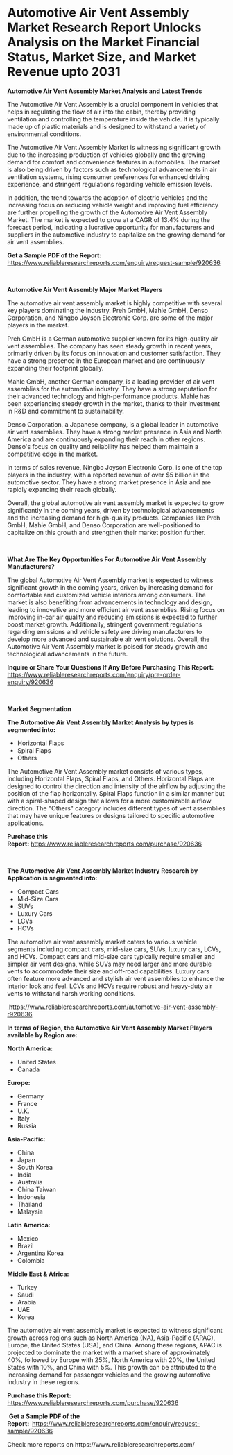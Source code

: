 <p><h1>Automotive Air Vent Assembly Market Research Report Unlocks Analysis on the Market Financial Status, Market Size, and Market Revenue upto 2031</h1></p><p><strong>Automotive Air Vent Assembly Market Analysis and Latest Trends</strong></p>
<p><p>The Automotive Air Vent Assembly is a crucial component in vehicles that helps in regulating the flow of air into the cabin, thereby providing ventilation and controlling the temperature inside the vehicle. It is typically made up of plastic materials and is designed to withstand a variety of environmental conditions.</p><p>The Automotive Air Vent Assembly Market is witnessing significant growth due to the increasing production of vehicles globally and the growing demand for comfort and convenience features in automobiles. The market is also being driven by factors such as technological advancements in air ventilation systems, rising consumer preferences for enhanced driving experience, and stringent regulations regarding vehicle emission levels.</p><p>In addition, the trend towards the adoption of electric vehicles and the increasing focus on reducing vehicle weight and improving fuel efficiency are further propelling the growth of the Automotive Air Vent Assembly Market. The market is expected to grow at a CAGR of 13.4% during the forecast period, indicating a lucrative opportunity for manufacturers and suppliers in the automotive industry to capitalize on the growing demand for air vent assemblies.</p></p>
<p><strong>Get a Sample PDF of the Report:&nbsp;</strong> <a href="https://www.reliableresearchreports.com/enquiry/request-sample/920636">https://www.reliableresearchreports.com/enquiry/request-sample/920636</a></p>
<p>&nbsp;</p>
<p><strong>Automotive Air Vent Assembly Major Market Players</strong></p>
<p><p>The automotive air vent assembly market is highly competitive with several key players dominating the industry. Preh GmbH, Mahle GmbH, Denso Corporation, and Ningbo Joyson Electronic Corp. are some of the major players in the market. </p><p>Preh GmbH is a German automotive supplier known for its high-quality air vent assemblies. The company has seen steady growth in recent years, primarily driven by its focus on innovation and customer satisfaction. They have a strong presence in the European market and are continuously expanding their footprint globally.</p><p>Mahle GmbH, another German company, is a leading provider of air vent assemblies for the automotive industry. They have a strong reputation for their advanced technology and high-performance products. Mahle has been experiencing steady growth in the market, thanks to their investment in R&D and commitment to sustainability.</p><p>Denso Corporation, a Japanese company, is a global leader in automotive air vent assemblies. They have a strong market presence in Asia and North America and are continuously expanding their reach in other regions. Denso's focus on quality and reliability has helped them maintain a competitive edge in the market.</p><p>In terms of sales revenue, Ningbo Joyson Electronic Corp. is one of the top players in the industry, with a reported revenue of over $5 billion in the automotive sector. They have a strong market presence in Asia and are rapidly expanding their reach globally.</p><p>Overall, the global automotive air vent assembly market is expected to grow significantly in the coming years, driven by technological advancements and the increasing demand for high-quality products. Companies like Preh GmbH, Mahle GmbH, and Denso Corporation are well-positioned to capitalize on this growth and strengthen their market position further.</p></p>
<p>&nbsp;</p>
<p><strong>What Are The Key Opportunities For Automotive Air Vent Assembly Manufacturers?</strong></p>
<p><p>The global Automotive Air Vent Assembly market is expected to witness significant growth in the coming years, driven by increasing demand for comfortable and customized vehicle interiors among consumers. The market is also benefiting from advancements in technology and design, leading to innovative and more efficient air vent assemblies. Rising focus on improving in-car air quality and reducing emissions is expected to further boost market growth. Additionally, stringent government regulations regarding emissions and vehicle safety are driving manufacturers to develop more advanced and sustainable air vent solutions. Overall, the Automotive Air Vent Assembly market is poised for steady growth and technological advancements in the future.</p></p>
<p><strong>Inquire or Share Your Questions If Any Before Purchasing This Report:</strong> <a href="https://www.reliableresearchreports.com/enquiry/pre-order-enquiry/920636">https://www.reliableresearchreports.com/enquiry/pre-order-enquiry/920636</a></p>
<p>&nbsp;</p>
<p><strong>Market Segmentation</strong></p>
<p><strong>The Automotive Air Vent Assembly Market Analysis by types is segmented into:</strong></p>
<p><ul><li>Horizontal Flaps</li><li>Spiral Flaps</li><li>Others</li></ul></p>
<p><p>The Automotive Air Vent Assembly market consists of various types, including Horizontal Flaps, Spiral Flaps, and Others. Horizontal Flaps are designed to control the direction and intensity of the airflow by adjusting the position of the flap horizontally. Spiral Flaps function in a similar manner but with a spiral-shaped design that allows for a more customizable airflow direction. The "Others" category includes different types of vent assemblies that may have unique features or designs tailored to specific automotive applications.</p></p>
<p><strong>Purchase this Report:&nbsp;</strong><a href="https://www.reliableresearchreports.com/purchase/920636">https://www.reliableresearchreports.com/purchase/920636</a></p>
<p>&nbsp;</p>
<p><strong>The Automotive Air Vent Assembly Market Industry Research by Application is segmented into:</strong></p>
<p><ul><li>Compact Cars</li><li>Mid-Size Cars</li><li>SUVs</li><li>Luxury Cars</li><li>LCVs</li><li>HCVs</li></ul></p>
<p><p>The automotive air vent assembly market caters to various vehicle segments including compact cars, mid-size cars, SUVs, luxury cars, LCVs, and HCVs. Compact cars and mid-size cars typically require smaller and simpler air vent designs, while SUVs may need larger and more durable vents to accommodate their size and off-road capabilities. Luxury cars often feature more advanced and stylish air vent assemblies to enhance the interior look and feel. LCVs and HCVs require robust and heavy-duty air vents to withstand harsh working conditions.</p></p>
<p><a href="https://www.reliableresearchreports.com/automotive-air-vent-assembly-r920636">&nbsp;https://www.reliableresearchreports.com/automotive-air-vent-assembly-r920636</a></p>
<p><strong>In terms of Region, the Automotive Air Vent Assembly Market Players available by Region are:</strong></p>
<p>
    <p> <strong> North America: </strong>
        <ul>
            <li>United States</li>
            <li>Canada</li>
        </ul>
        </p> 
    <p> <strong> Europe: </strong>
        <ul>
            <li>Germany</li>
            <li>France</li>
            <li>U.K.</li>
            <li>Italy</li>
            <li>Russia</li>
        </ul>
        </p> 
    <p> <strong> Asia-Pacific: </strong>
        <ul>
            <li>China</li>
            <li>Japan</li>
            <li>South Korea</li>
            <li>India</li>
            <li>Australia</li>
            <li>China Taiwan</li>
            <li>Indonesia</li>
            <li>Thailand</li>
            <li>Malaysia</li>
        </ul>
        </p> 
    <p> <strong> Latin America: </strong>
        <ul>
            <li>Mexico</li>
            <li>Brazil</li>
            <li>Argentina Korea</li>
            <li>Colombia</li>
        </ul>
        </p> 
    <p> <strong> Middle East & Africa: </strong>
        <ul>
            <li>Turkey</li>
            <li>Saudi</li>
            <li>Arabia</li>
            <li>UAE</li>
            <li>Korea</li>
        </ul>
    </p>
    </p>
<p><p>The automotive air vent assembly market is expected to witness significant growth across regions such as North America (NA), Asia-Pacific (APAC), Europe, the United States (USA), and China. Among these regions, APAC is projected to dominate the market with a market share of approximately 40%, followed by Europe with 25%, North America with 20%, the United States with 10%, and China with 5%. This growth can be attributed to the increasing demand for passenger vehicles and the growing automotive industry in these regions.</p></p>
<p><strong>Purchase this Report: </strong><a href="https://www.reliableresearchreports.com/purchase/920636">https://www.reliableresearchreports.com/purchase/920636</a></p>
<p>&nbsp;<strong>Get a Sample PDF of the Report:&nbsp;&nbsp;</strong><a href="https://www.reliableresearchreports.com/enquiry/request-sample/920636">https://www.reliableresearchreports.com/enquiry/request-sample/920636</a></p>
<p><strong></strong></p>
<p>Check more reports on https://www.reliableresearchreports.com/</p>